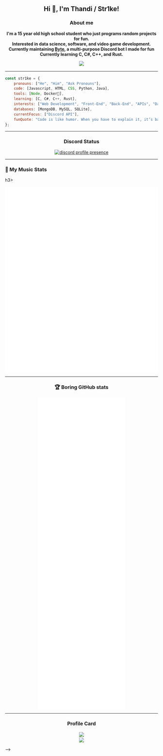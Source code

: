 <!---
RealStr1ke/RealStr1ke is a ✨ special ✨ repository because its `README.md` (this file) appears on your GitHub profile.
You can click the Preview link to take a look at your changes.
--->

<h2 align="center">Hi 👋, I'm Thandi / Str1ke!</h2>

<h3 align="center">About me</h3>

<p align="center"><strong>
    I'm a 15 year old high school student who just programs random projects for fun.
    <br>
    Interested in data science, software, and video game development.
    <br>
    Currently maintaining <a href="https://github.com/RealStr1ke/Byte">Byte</a>, a multi-purpose Discord bot I made for fun
    <br>
    Currently learning C, C#, C++, and Rust.
</strong>
<div align="center"><img src="https://user-images.githubusercontent.com/49248449/144116426-307bc795-ce75-4690-9cb1-4a0a3a258647.png" /></div>
</p>

<hr>

```JavaScript
const str1ke = { 
    pronouns: ["He", "Him", "Ask Pronouns"],
    code: [Javascript, HTML, CSS, Python, Java],
    tools: [Node, Docker🐳],
    learning: [C, C#, C++, Rust],
    interests: ["Web Development", "Front-End", "Back-End", "APIs", "Data Science", "Servers"],
    databases: [MongoDB, MySQL, SQLite],
    currentFocus: ["Discord API"],
    funQuote: "Code is like humor. When you have to explain it, it’s bad. – Cory House"
};
```

<hr>

<h3 align="center">Discord Status</h3>
<p align="center">
    <a href="https://discord.com/users/411641088944766982">
        <img alt="discord profile presence" src="https://lanyard-profile-readme.vercel.app/api/411641088944766982?idleMessage=Probably%20busy%20torturing%20myself%20with%20programming%20errors....&theme=dark" />
    </a>
</p>

<hr>
<h3 alight="center">🎵 My Music Stats</h3>h3>
<p align="center">
<!--     <a href="https://github.com/lowlighter/metrics"> -->
    <a href="https://metrics.lecoq.io/about/RealStr1ke">
        <img align="center" src="https://github.com/RealStr1ke/RealStr1ke/blob/main/assets/music.svg" />
    </a>
</p>
<hr>

<h3 align="center">🏆 Boring GitHub stats</h3>
<p align="center">
<!--     <a href="https://github.com/lowlighter/metrics"> -->
    <a href="https://metrics.lecoq.io/about/RealStr1ke">
        <img align="center" src="https://github.com/RealStr1ke/RealStr1ke/blob/main/assets/main.svg" />
    </a>
</p>
<!--
    <br>
   <a href="https://github.com/ryo-ma/github-profile-trophy">
        <img alt="github profile trophies" src="https://github-profile-trophy.vercel.app/?username=RealStr1ke&margin-w=10&row=1&no-frame=true&no-bg=true&title=Organizations,Stars,Followers,Commit,PullRequest,Repositories" -->

<hr>

<h3 align="center">Profile Card</h3>
<p align="center">
    <a href="https://github.com/anuraghazra/github-readme-stats">
        <img align="center" src="https://github-readme-stats.vercel.app/api?username=RealStr1ke&show_icons=true&theme=tokyonight&hide_border=true" />
    </a>
    <br>
    <a href="https://github.com/anuraghazra/github-readme-stats">
        <img align="center" src="https://github-readme-stats.vercel.app/api/top-langs/?username=anuraghazra&layout=compact&theme=tokyonight&hide_border=true&langs_count=6&card_width=445" />
    </a>
</p>

-->
</p>
